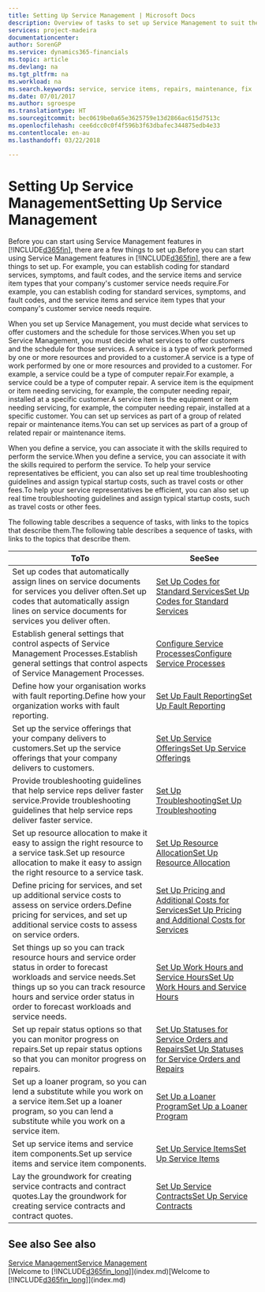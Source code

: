 ```yaml
---
title: Setting Up Service Management | Microsoft Docs
description: Overview of tasks to set up Service Management to suit the way that your organisations manages its services.
services: project-madeira
documentationcenter: 
author: SorenGP
ms.service: dynamics365-financials
ms.topic: article
ms.devlang: na
ms.tgt_pltfrm: na
ms.workload: na
ms.search.keywords: service, service items, repairs, maintenance, fix
ms.date: 07/01/2017
ms.author: sgroespe
ms.translationtype: HT
ms.sourcegitcommit: bec0619be0a65e3625759e13d2866ac615d7513c
ms.openlocfilehash: cee6dcc0c0f4f596b3f63dbafec344875edb4e33
ms.contentlocale: en-au
ms.lasthandoff: 03/22/2018

---
```


# <a name="setting-up-service-management"></a><span data-ttu-id="bea1e-103">Setting Up Service Management</span><span class="sxs-lookup"><span data-stu-id="bea1e-103">Setting Up Service Management</span></span>
<span data-ttu-id="bea1e-104">Before you can start using Service Management features in [!INCLUDE[d365fin](includes/d365fin_md.md)], there are a few things to set up.</span><span class="sxs-lookup"><span data-stu-id="bea1e-104">Before you can start using Service Management features in [!INCLUDE[d365fin](includes/d365fin_md.md)], there are a few things to set up.</span></span> <span data-ttu-id="bea1e-105">For example, you can establish coding for standard services, symptoms, and fault codes, and the service items and service item types that your company's customer service needs require.</span><span class="sxs-lookup"><span data-stu-id="bea1e-105">For example, you can establish coding for standard services, symptoms, and fault codes, and the service items and service item types that your company's customer service needs require.</span></span>  

<span data-ttu-id="bea1e-106">When you set up Service Management, you must decide what services to offer customers and the schedule for those services.</span><span class="sxs-lookup"><span data-stu-id="bea1e-106">When you set up Service Management, you must decide what services to offer customers and the schedule for those services.</span></span> <span data-ttu-id="bea1e-107">A service is a type of work performed by one or more resources and provided to a customer.</span><span class="sxs-lookup"><span data-stu-id="bea1e-107">A service is a type of work performed by one or more resources and provided to a customer.</span></span> <span data-ttu-id="bea1e-108">For example, a service could be a type of computer repair.</span><span class="sxs-lookup"><span data-stu-id="bea1e-108">For example, a service could be a type of computer repair.</span></span> <span data-ttu-id="bea1e-109">A service item is the equipment or item needing servicing, for example, the computer needing repair, installed at a specific customer.</span><span class="sxs-lookup"><span data-stu-id="bea1e-109">A service item is the equipment or item needing servicing, for example, the computer needing repair, installed at a specific customer.</span></span> <span data-ttu-id="bea1e-110">You can set up services as part of a group of related repair or maintenance items.</span><span class="sxs-lookup"><span data-stu-id="bea1e-110">You can set up services as part of a group of related repair or maintenance items.</span></span>  
  
<span data-ttu-id="bea1e-111">When you define a service, you can associate it with the skills required to perform the service.</span><span class="sxs-lookup"><span data-stu-id="bea1e-111">When you define a service, you can associate it with the skills required to perform the service.</span></span> <span data-ttu-id="bea1e-112">To help your service representatives be efficient, you can also set up real time troubleshooting guidelines and assign typical startup costs, such as travel costs or other fees.</span><span class="sxs-lookup"><span data-stu-id="bea1e-112">To help your service representatives be efficient, you can also set up real time troubleshooting guidelines and assign typical startup costs, such as travel costs or other fees.</span></span>  

<span data-ttu-id="bea1e-113">The following table describes a sequence of tasks, with links to the topics that describe them.</span><span class="sxs-lookup"><span data-stu-id="bea1e-113">The following table describes a sequence of tasks, with links to the topics that describe them.</span></span>  
  
| <span data-ttu-id="bea1e-114">To</span><span class="sxs-lookup"><span data-stu-id="bea1e-114">To</span></span> | <span data-ttu-id="bea1e-115">See</span><span class="sxs-lookup"><span data-stu-id="bea1e-115">See</span></span> |
| --- | --- |
| <span data-ttu-id="bea1e-116">Set up codes that automatically assign lines on service documents for services you deliver often.</span><span class="sxs-lookup"><span data-stu-id="bea1e-116">Set up codes that automatically assign lines on service documents for services you deliver often.</span></span> |[<span data-ttu-id="bea1e-117">Set Up Codes for Standard Services</span><span class="sxs-lookup"><span data-stu-id="bea1e-117">Set Up Codes for Standard Services</span></span>](service-how-setup-service-coding.md)|
| <span data-ttu-id="bea1e-118">Establish general settings that control aspects of Service Management Processes.</span><span class="sxs-lookup"><span data-stu-id="bea1e-118">Establish general settings that control aspects of Service Management Processes.</span></span>|[<span data-ttu-id="bea1e-119">Configure Service Processes</span><span class="sxs-lookup"><span data-stu-id="bea1e-119">Configure Service Processes</span></span>](service-setup-service-processes.md)|
| <span data-ttu-id="bea1e-120">Define how your organisation works with fault reporting.</span><span class="sxs-lookup"><span data-stu-id="bea1e-120">Define how your organization works with fault reporting.</span></span> |[<span data-ttu-id="bea1e-121">Set Up Fault Reporting</span><span class="sxs-lookup"><span data-stu-id="bea1e-121">Set Up Fault Reporting</span></span>](service-how-setup-fault-reporting.md) |
| <span data-ttu-id="bea1e-122">Set up the service offerings that your company delivers to customers.</span><span class="sxs-lookup"><span data-stu-id="bea1e-122">Set up the service offerings that your company delivers to customers.</span></span>|[<span data-ttu-id="bea1e-123">Set Up Service Offerings</span><span class="sxs-lookup"><span data-stu-id="bea1e-123">Set Up Service Offerings</span></span>](service-how-setup-service-offerings.md)|
| <span data-ttu-id="bea1e-124">Provide troubleshooting guidelines that help service reps deliver faster service.</span><span class="sxs-lookup"><span data-stu-id="bea1e-124">Provide troubleshooting guidelines that help service reps deliver faster service.</span></span> |[<span data-ttu-id="bea1e-125">Set Up Troubleshooting</span><span class="sxs-lookup"><span data-stu-id="bea1e-125">Set Up Troubleshooting</span></span>](service-how-setup-troubleshooting.md) |
| <span data-ttu-id="bea1e-126">Set up resource allocation to make it easy to assign the right resource to a service task.</span><span class="sxs-lookup"><span data-stu-id="bea1e-126">Set up resource allocation to make it easy to assign the right resource to a service task.</span></span> |[<span data-ttu-id="bea1e-127">Set Up Resource Allocation</span><span class="sxs-lookup"><span data-stu-id="bea1e-127">Set Up Resource Allocation</span></span>](service-how-setup-resource-allocation.md) |
| <span data-ttu-id="bea1e-128">Define pricing for services, and set up additional service costs to assess on service orders.</span><span class="sxs-lookup"><span data-stu-id="bea1e-128">Define pricing for services, and set up additional service costs to assess on service orders.</span></span> |[<span data-ttu-id="bea1e-129">Set Up Pricing and Additional Costs for Services</span><span class="sxs-lookup"><span data-stu-id="bea1e-129">Set Up Pricing and Additional Costs for Services</span></span>](service-how-setup-service-costs-pricing.md)|
| <span data-ttu-id="bea1e-130">Set things up so you can track resource hours and service order status in order to forecast workloads and service needs.</span><span class="sxs-lookup"><span data-stu-id="bea1e-130">Set things up so you can track resource hours and service order status in order to forecast workloads and service needs.</span></span>|[<span data-ttu-id="bea1e-131">Set Up Work Hours and Service Hours</span><span class="sxs-lookup"><span data-stu-id="bea1e-131">Set Up Work Hours and Service Hours</span></span>](service-how-setup-work-service-hours.md)|
| <span data-ttu-id="bea1e-132">Set up repair status options so that you can monitor progress on repairs.</span><span class="sxs-lookup"><span data-stu-id="bea1e-132">Set up repair status options so that you can monitor progress on repairs.</span></span> | [<span data-ttu-id="bea1e-133">Set Up Statuses for Service Orders and Repairs</span><span class="sxs-lookup"><span data-stu-id="bea1e-133">Set Up Statuses for Service Orders and Repairs</span></span>](service-order-repair-status.md)|
| <span data-ttu-id="bea1e-134">Set up a loaner program, so you can lend a substitute while you work on a service item.</span><span class="sxs-lookup"><span data-stu-id="bea1e-134">Set up a loaner program, so you can lend a substitute while you work on a service item.</span></span> |[<span data-ttu-id="bea1e-135">Set Up a Loaner Program</span><span class="sxs-lookup"><span data-stu-id="bea1e-135">Set Up a Loaner Program</span></span>](service-how-setup-loaner-program.md) |
| <span data-ttu-id="bea1e-136">Set up service items and service item components.</span><span class="sxs-lookup"><span data-stu-id="bea1e-136">Set up service items and service item components.</span></span> |[<span data-ttu-id="bea1e-137">Set Up Service Items</span><span class="sxs-lookup"><span data-stu-id="bea1e-137">Set Up Service Items</span></span>](service-how-setup-service-items.md) |
| <span data-ttu-id="bea1e-138">Lay the groundwork for creating service contracts and contract quotes.</span><span class="sxs-lookup"><span data-stu-id="bea1e-138">Lay the groundwork for creating service contracts and contract quotes.</span></span> |[<span data-ttu-id="bea1e-139">Set Up Service Contracts</span><span class="sxs-lookup"><span data-stu-id="bea1e-139">Set Up Service Contracts</span></span>](service-how-setup-service-contracts.md) |

## <a name="see-also"></a><span data-ttu-id="bea1e-140">See also </span><span class="sxs-lookup"><span data-stu-id="bea1e-140">See also</span></span>
[<span data-ttu-id="bea1e-141">Service Management</span><span class="sxs-lookup"><span data-stu-id="bea1e-141">Service Management</span></span>](service-service.md)  
<span data-ttu-id="bea1e-142">[Welcome to [!INCLUDE[d365fin_long](includes/d365fin_long_md.md)]](index.md)</span><span class="sxs-lookup"><span data-stu-id="bea1e-142">[Welcome to [!INCLUDE[d365fin_long](includes/d365fin_long_md.md)]](index.md)</span></span>  

